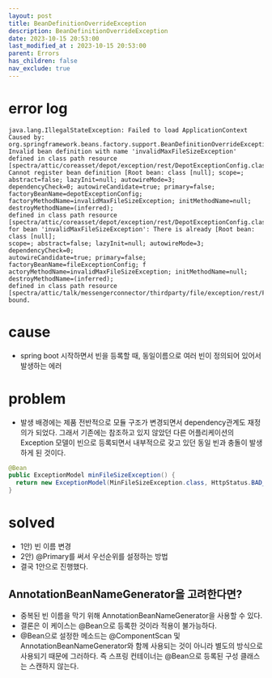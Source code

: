 ```yaml
---
layout: post
title: BeanDefinitionOverrideException
description: BeanDefinitionOverrideException
date: 2023-10-15 20:53:00
last_modified_at : 2023-10-15 20:53:00
parent: Errors
has_children: false
nav_exclude: true
---
```


# error log

```
java.lang.IllegalStateException: Failed to load ApplicationContext
Caused by: 
org.springframework.beans.factory.support.BeanDefinitionOverrideException: 
Invalid bean definition with name 'invalidMaxFileSizeException' 
defined in class path resource [spectra/attic/coreasset/depot/exception/rest/DepotExceptionConfig.class]: 
Cannot register bean definition [Root bean: class [null]; scope=; abstract=false; lazyInit=null; autowireMode=3; 
dependencyCheck=0; autowireCandidate=true; primary=false; factoryBeanName=depotExceptionConfig; 
factoryMethodName=invalidMaxFileSizeException; initMethodName=null; destroyMethodName=(inferred); 
defined in class path resource [spectra/attic/coreasset/depot/exception/rest/DepotExceptionConfig.class]] 
for bean 'invalidMaxFileSizeException': There is already [Root bean: class [null]; 
scope=; abstract=false; lazyInit=null; autowireMode=3; dependencyCheck=0; 
autowireCandidate=true; primary=false; factoryBeanName=fileExceptionConfig; f
actoryMethodName=invalidMaxFileSizeException; initMethodName=null; 
destroyMethodName=(inferred); 
defined in class path resource 
[spectra/attic/talk/messengerconnector/thirdparty/file/exception/rest/FileExceptionConfig.class]] bound.
```

# cause

- spring boot 시작하면서 빈을 등록할 때, 동일이름으로 여러 빈이 정의되어 있어서 발생하는 에러

# problem

- 발생 배경에는 제품 전반적으로 모듈 구조가 변경되면서 dependency관계도 재정의가 되었다. 그래서 기존에는 참조하고 있지 않았던 다른 어플리케이션의 Exception 모델이 빈으로 등록되면서 내부적으로 갖고 있던 동일 빈과 충돌이 발생하게 된 것이다.

```java
@Bean
public ExceptionModel minFileSizeException() {
  return new ExceptionModel(MinFileSizeException.class, HttpStatus.BAD_REQUEST, FileRestErrorCode.INVALID_MIN_FILE_SIZE_ERROR);
}
```

# solved

- 1안) 빈 이름 변경
- 2안) @Primary를 써서 우선순위를 설정하는 방법
- 결국 1안으로 진행했다.

## AnnotationBeanNameGenerator을 고려한다면?

- 중복된 빈 이름을 막기 위해 AnnotationBeanNameGenerator을 사용할 수 있다.
- 결론은 이 케이스는 @Bean으로 등록한 것이라 적용이 불가능하다.
- @Bean으로 설정한 메소드는 @ComponentScan 및 AnnotationBeanNameGenerator와 함께 사용되는 것이 아니라 별도의 방식으로 사용되기 때문에 그러하다. 즉 스프링 컨테이너는 @Bean으로 등록된 구성 클래스는 스캔하지 않는다.
